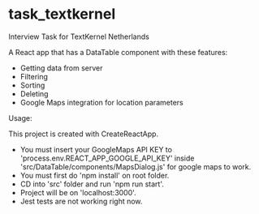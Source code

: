 # task_textkernel
Interview Task for TextKernel Netherlands

A React app that has a DataTable component with these features:

* Getting data from server
* Filtering
* Sorting
* Deleting
* Google Maps integration for location parameters

Usage: 

This project is created with CreateReactApp.

- You must insert your GoogleMaps API KEY to 'process.env.REACT_APP_GOOGLE_API_KEY' inside 'src/DataTable/components/MapsDialog.js' for google maps to work.
- You must first do 'npm install' on root folder.
- CD into 'src' folder and run 'npm run start'.
- Project will be on 'localhost:3000'.
- Jest tests are not working right now.

